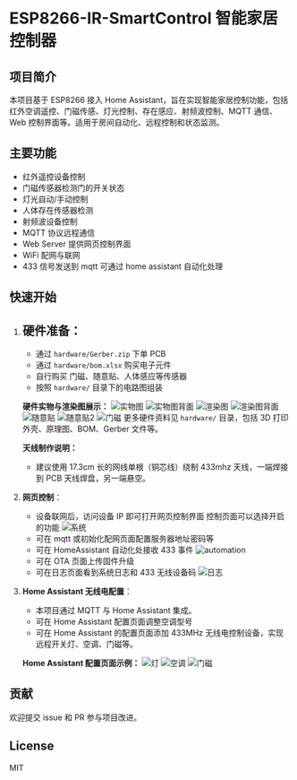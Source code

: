 # ESP8266-IR-SmartControl 智能家居控制器

## 项目简介

本项目基于 ESP8266 接入 Home Assistant，旨在实现智能家居控制功能，包括红外空调遥控、门磁传感、灯光控制、存在感应、射频波控制、MQTT 通信、Web 控制界面等。适用于房间自动化、远程控制和状态监测。

## 主要功能

- 红外遥控设备控制
- 门磁传感器检测门的开关状态
- 灯光自动/手动控制
- 人体存在传感器检测
- 射频波设备控制
- MQTT 协议远程通信
- Web Server 提供网页控制界面
- WiFi 配网与联网
- 433 信号发送到 mqtt 可通过 home assistant 自动化处理

## 快速开始

1. ## **硬件准备**：

   - 通过 `hardware/Gerber.zip` 下单 PCB
   - 通过 `hardware/bom.xlsx` 购买电子元件
   - 自行购买 门磁、随意贴、人体感应等传感器
   - 按照 `hardware/` 目录下的电路图组装

   **硬件实物与渲染图展示：**
   ![实物图](<imgs/实物图(正面).jpg>)
   ![实物图背面](<imgs/实物图(背面).jpg>)
   ![渲染图](<imgs/渲染图(正面).jpg>)
   ![渲染图背面](<imgs/渲染图(背面).jpg>)
   ![随意贴](imgs/随意贴.webp)
   ![随意贴2](imgs/随意贴2.webp)
   ![门磁](imgs/门磁发射器.webp)
   更多硬件资料见 `hardware/` 目录，包括 3D 打印外壳、原理图、BOM、Gerber 文件等。

   **天线制作说明：**

   - 建议使用 17.3cm 长的网线单根（铜芯线）绕制 433mhz 天线，一端焊接到 PCB 天线焊盘，另一端悬空。

2. **网页控制**：

   - 设备联网后，访问设备 IP 即可打开网页控制界面 控制页面可以选择开启的功能
     ![系统](imgs/系统.jpg)
   - 可在 mqtt 或初始化配网页面配置服务器地址密码等
   - 可在 HomeAssistant 自动化处接收 433 事件
     ![automation](imgs/automation.jpg)
   - 可在 OTA 页面上传固件升级
   - 可在日志页面看到系统日志和 433 无线设备码
     ![日志](imgs/日志.jpg)

3. **Home Assistant 无线电配置**：

   - 本项目通过 MQTT 与 Home Assistant 集成。
   - 可在 Home Assistant 配置页面调整空调型号
   - 可在 Home Assistant 的配置页面添加 433MHz 无线电控制设备，实现远程开关灯、空调、门磁等。

   **Home Assistant 配置页面示例：**
   ![灯](imgs/灯.jpg)
   ![空调](imgs/空调.jpg)
   ![门磁](imgs/空调.jpg)

## 贡献

欢迎提交 issue 和 PR 参与项目改进。

## License

MIT
